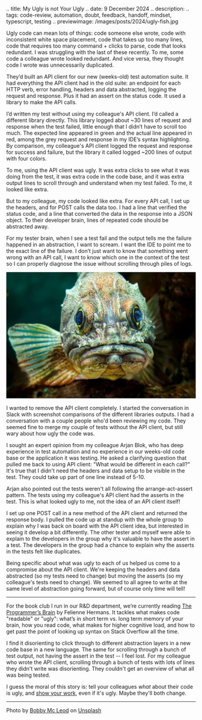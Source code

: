 .. title: My Ugly is not Your Ugly
.. date: 9 December 2024
.. description: 
.. tags: code-review, automation, doubt, feedback, handoff, mindset, typescript, testing
.. previewimage: /images/posts/2024/ugly-fish.jpg

Ugly code can mean lots of things: code someone else wrote, code with inconsistent white space placement, code that takes up too many lines, code that requires too many command + clicks to parse, code that looks redundant. 
I was struggling with the last of these recently. To me, some code a colleague wrote looked redundant. And vice versa, they thought code I wrote was unnecessarily duplicated.

They’d built an API client for our new (weeks-old) test automation suite. It had everything the API client had in the old suite: an endpoint for each HTTP verb, error handling, headers and data abstracted, logging the request and response. Plus it had an assert on the status code. It used a library to make the API calls. 

I’d written my test without using my colleague's API client. I’d called a different library directly. This library logged about ~30 lines of request and response when the test failed, little enough that I didn’t have to scroll too much. The expected line appeared in green and the actual line appeared in red, among the grey request and response in my IDE’s syntax highlighting. By comparison, my colleague's API client logged the request and response for success and failure, but the library it called logged ~200 lines of output with four colors. 

To me, using the API client was ugly. It was extra clicks to see what it was doing from the test, it was extra code in the code base, and it was extra output lines to scroll through and understand when my test failed. To me, it looked like extra. 

But to my colleague, my code looked like extra. For every API call, I set up the headers, and for POST calls the data too. I had a line that verified the status code, and a line that converted the data in the response into a JSON object. To their developer brain, lines of repeated code should be abstracted away. 

For my tester brain, when I see a test fail and the output tells me the failure happened in an abstraction, I want to scream. I want the IDE to point me to the exact line of the failure. I don’t just want to know that something went wrong with an API call, I want to know which one in the context of the test so I can properly diagnose the issue without scrolling through piles of logs. 

![](/images/posts/2024/ugly-fish.jpg "Is this fish uglier than your code?")

I wanted to remove the API client completely. I started the conversation in Slack with screenshot comparisons of the different libraries outputs. I had a conversation with a couple people who'd been reviewing my code. They seemed fine to merge my couple of tests without the API client, but still wary about how ugly the code was. 

I sought an expert opinion from my colleague Arjan Blok, who has deep experience in test automation and no experience in our weeks-old code base or the application it was testing. He asked a clarifying question that pulled me back to using API client: "What would be different in each call?" It's true that I didn't need the headers and data setup to be visible in the test. They could take up part of one line instead of 5-10. 

Arjan also pointed out the tests weren't all following the arrange-act-assert pattern. The tests using my colleague's API client had the asserts in the test. This is what looked ugly to me, not the idea of an API client itself!

I set up one POST call in a new method of the API client and returned the response body. I pulled the code up at standup with the whole group to explain why I was back on board with the API client idea, but  interested in seeing it develop a bit differently. The other tester and myself were able to explain to the developers in the group why it's valuable to have the assert in a test. The developers in the group had a chance to explain why the asserts in the tests felt like duplicates. 

Being specific about what was ugly to each of us helped us come to a compromise about the API client. We're keeping the headers and data abstracted (so my tests need to change) but moving the asserts (so my colleague's tests need to change). We seemed to all agree to write at the same level of abstraction going forward, but of course only time will tell!

---

For the book club I run in our R&D department, we’re currently reading [The Programmer’s Brain](https://www.manning.com/books/the-programmers-brain) by Felienne Hermans. It tackles what makes code "readable" or "ugly": what’s in short term vs. long term memory of your brain, how you read code, what makes for higher cognitive load, and how to get past the point of looking up syntax on Stack Overflow all the time. 

I find it disorienting to click through to different abstraction layers in a new code base in a new language. The same for scrolling through a bunch of test output, not having the assert in the test -- I feel lost. For my colleague who wrote the API client, scrolling through a bunch of tests with lots of lines they didn't write was disorienting. They couldn't get an overview of what all was being tested. 

I guess the moral of this story is: tell your colleagues *what* about their code is ugly, and [show your work](https://elizabethzagroba.com/posts/2017/2017-08-06_doubt-builds-trust/), even if it's ugly. Maybe they'll both change. 

---

Photo by <a href="https://unsplash.com/@gouthr?utm_content=creditCopyText&utm_medium=referral&utm_source=unsplash">Bobby Mc Leod</a> on <a href="https://unsplash.com/photos/a-close-up-of-a-fish-on-a-rock-NP5jSo6OcXI?utm_content=creditCopyText&utm_medium=referral&utm_source=unsplash">Unsplash</a>
